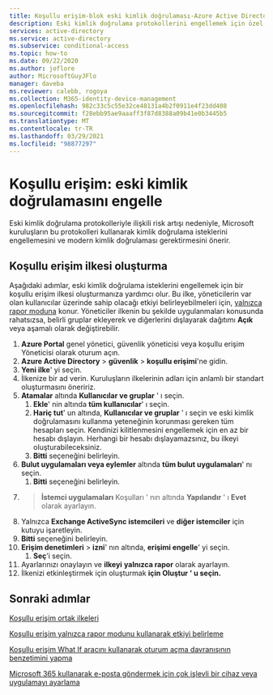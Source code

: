 ```yaml
---
title: Koşullu erişim-blok eski kimlik doğrulaması-Azure Active Directory
description: Eski kimlik doğrulama protokollerini engellemek için özel bir koşullu erişim ilkesi oluşturma
services: active-directory
ms.service: active-directory
ms.subservice: conditional-access
ms.topic: how-to
ms.date: 09/22/2020
ms.author: joflore
author: MicrosoftGuyJFlo
manager: daveba
ms.reviewer: calebb, rogoya
ms.collection: M365-identity-device-management
ms.openlocfilehash: 982c33c5c55e32ce48131a4b2f0911e4f23dd408
ms.sourcegitcommit: f28ebb95ae9aaaff3f87d8388a09b41e0b3445b5
ms.translationtype: MT
ms.contentlocale: tr-TR
ms.lasthandoff: 03/29/2021
ms.locfileid: "98877297"
---
```

# <a name="conditional-access-block-legacy-authentication"></a>Koşullu erişim: eski kimlik doğrulamasını engelle

Eski kimlik doğrulama protokolleriyle ilişkili risk artışı nedeniyle, Microsoft kuruluşların bu protokolleri kullanarak kimlik doğrulama isteklerini engellemesini ve modern kimlik doğrulaması gerektirmesini önerir.

## <a name="create-a-conditional-access-policy"></a>Koşullu erişim ilkesi oluşturma

Aşağıdaki adımlar, eski kimlik doğrulama isteklerini engellemek için bir koşullu erişim ilkesi oluşturmanıza yardımcı olur. Bu ilke, yöneticilerin var olan kullanıcılar üzerinde sahip olacağı etkiyi belirleyebilmeleri için, [yalnızca rapor moduna](howto-conditional-access-insights-reporting.md) konur. Yöneticiler ilkenin bu şekilde uygulanmaları konusunda rahatsızsa, belirli gruplar ekleyerek ve diğerlerini dışlayarak dağıtımı **Açık** veya aşamalı olarak değiştirebilir.

1. **Azure Portal** genel yönetici, güvenlik yöneticisi veya koşullu erişim Yöneticisi olarak oturum açın.
1. **Azure Active Directory**  >  **güvenlik**  >  **koşullu erişimi**'ne gidin.
1. **Yeni ilke**' yi seçin.
1. İlkenize bir ad verin. Kuruluşların ilkelerinin adları için anlamlı bir standart oluşturmasını öneririz.
1. **Atamalar** altında **Kullanıcılar ve gruplar** ' ı seçin.
   1. **Ekle**' nin altında **tüm kullanıcılar**' ı seçin.
   1. **Hariç tut**' un altında, **Kullanıcılar ve gruplar** ' ı seçin ve eski kimlik doğrulamasını kullanma yeteneğinin korunması gereken tüm hesapları seçin. Kendinizi kilitlenmesini engellemek için en az bir hesabı dışlayın. Herhangi bir hesabı dışlayamazsınız, bu ilkeyi oluşturabileceksiniz.
   1. **Bitti** seçeneğini belirleyin.
1. **Bulut uygulamaları veya eylemler** altında **tüm bulut uygulamaları**' nı seçin.
   1. **Bitti** seçeneğini belirleyin.
1.   >  **İstemci uygulamaları** Koşulları ' nın altında **Yapılandır** ' ı **Evet** olarak ayarlayın.
   1. Yalnızca **Exchange ActiveSync istemcileri** ve **diğer istemciler** için kutuyu işaretleyin.
   1. **Bitti** seçeneğini belirleyin.
1. **Erişim denetimleri**  >  **izni**' nın altında, **erişimi engelle**' yi seçin.
   1. **Seç**’i seçin.
1. Ayarlarınızı onaylayın ve **ilkeyi** **yalnızca rapor** olarak ayarlayın.
1. İlkenizi etkinleştirmek için oluşturmak **için Oluştur ' u seçin.**

## <a name="next-steps"></a>Sonraki adımlar

[Koşullu erişim ortak ilkeleri](concept-conditional-access-policy-common.md)

[Koşullu erişim yalnızca rapor modunu kullanarak etkiyi belirleme](howto-conditional-access-insights-reporting.md)

[Koşullu erişim What If aracını kullanarak oturum açma davranışının benzetimini yapma](troubleshoot-conditional-access-what-if.md)

[Microsoft 365 kullanarak e-posta göndermek için çok işlevli bir cihaz veya uygulamayı ayarlama](/exchange/mail-flow-best-practices/how-to-set-up-a-multifunction-device-or-application-to-send-email-using-microsoft-365-or-office-365)
